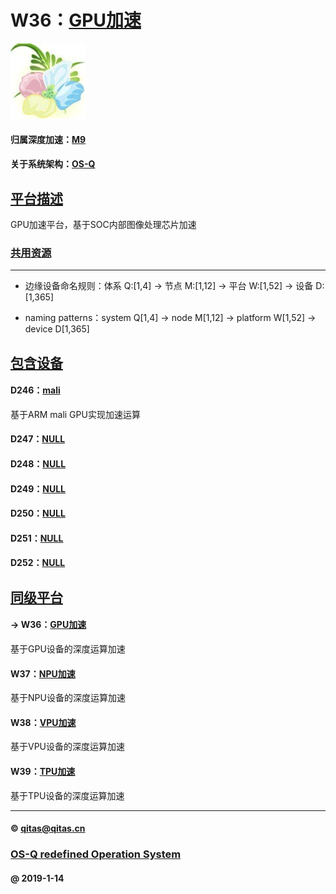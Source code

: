 ﻿# W36：[GPU加速](https://github.com/OS-Q/W36)

[![sites](OS-Q/OS-Q.png)](http://www.OS-Q.com)

#### 归属深度加速：[M9](https://github.com/OS-Q/M9)

#### 关于系统架构：[OS-Q](https://github.com/OS-Q/OS-Q)

## [平台描述](https://github.com/OS-Q/W36/wiki) 

GPU加速平台，基于SOC内部图像处理芯片加速

### [共用资源](OS-Q/)



---

- 边缘设备命名规则：体系 Q:[1,4] -> 节点 M:[1,12] -> 平台 W:[1,52] -> 设备 D:[1,365]

- naming patterns：system Q[1,4] -> node M[1,12] -> platform W[1,52] -> device D[1,365]

## [包含设备](https://github.com/OS-Q/W36/wiki) 

#### D246：[mali](https://github.com/OS-Q/D246)

基于ARM mali GPU实现加速运算

#### D247：[NULL](https://github.com/OS-Q/D247)



#### D248：[NULL](https://github.com/OS-Q/D248)



#### D249：[NULL](https://github.com/OS-Q/D249)



#### D250：[NULL](https://github.com/OS-Q/D250)



#### D251：[NULL](https://github.com/OS-Q/D251)



#### D252：[NULL](https://github.com/OS-Q/D252)



## [同级平台](https://github.com/OS-Q/M9/wiki/) 

#### -> W36：[GPU加速](https://github.com/OS-Q/W36)

基于GPU设备的深度运算加速

#### W37：[NPU加速](https://github.com/OS-Q/W37)

基于NPU设备的深度运算加速

#### W38：[VPU加速](https://github.com/OS-Q/W38)

基于VPU设备的深度运算加速

#### W39：[TPU加速](https://github.com/OS-Q/W39)

基于TPU设备的深度运算加速


---

####  © qitas@qitas.cn
###  [OS-Q redefined Operation System](http://www.OS-Q.com)
####  @ 2019-1-14

